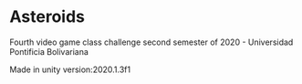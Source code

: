 # Asteroids
Fourth video game class challenge second semester of 2020 - Universidad Pontificia Bolivariana

Made in unity version:2020.1.3f1
